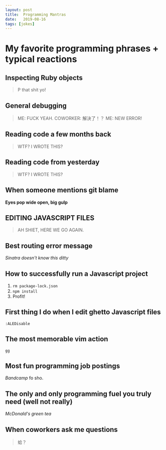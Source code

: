 ```yaml
---
layout: post
title:  Programming Mantras
date:   2019-08-16
tags: [jokes]
---
```


# My favorite programming phrases + typical reactions

## Inspecting Ruby objects

> P that shit yo!

## General debugging

> ME: FUCK YEAH.
> COWORKER: 解決了！？
> ME: NEW ERROR!

## Reading code a few months back

> WTF? I WROTE THIS?

## Reading code from yesterday

> WTF? I WROTE THIS?

## When someone mentions git blame

**Eyes pop wide open, big gulp**

## EDITING JAVASCRIPT FILES

> AH SHIET, HERE WE GO AGAIN.

## Best routing error message

*Sinatra doesn't know this ditty*

## How to successfully run a Javascript project

1. `rm package-lock.json`
2. `npm install`
3. Profit!

## First thing I do when I edit ghetto Javascript files

`:ALEDisable`

## The most memorable vim action

`gg`

## Most fun programming job postings

*Bandcamp* fo sho.

## The only and only programming fuel you truly need (well not really)

*McDonald's green tea*

## When coworkers ask me questions

> 蛤？

